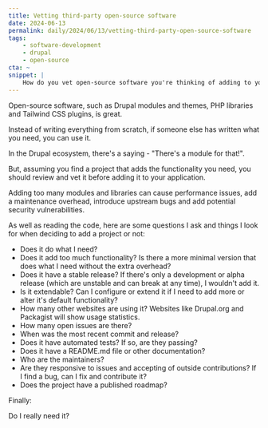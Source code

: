 ```yaml
---
title: Vetting third-party open-source software
date: 2024-06-13
permalink: daily/2024/06/13/vetting-third-party-open-source-software
tags:
    - software-development
    - drupal
    - open-source
cta: ~
snippet: |
    How do you vet open-source software you're thinking of adding to your project?
---
```


Open-source software, such as Drupal modules and themes, PHP libraries and Tailwind CSS plugins, is great.

Instead of writing everything from scratch, if someone else has written what you need, you can use it.

In the Drupal ecosystem, there's a saying - "There's a module for that!".

But, assuming you find a project that adds the functionality you need, you should review and vet it before adding it to your application.

Adding too many modules and libraries can cause performance issues, add a maintenance overhead, introduce upstream bugs and add potential security vulnerabilities.

As well as reading the code, here are some questions I ask and things I look for when deciding to add a project or not:

- Does it do what I need?
- Does it add too much functionality? Is there a more minimal version that does what I need without the extra overhead?
- Does it have a stable release? If there's only a development or alpha release (which are unstable and can break at any time), I wouldn't add it.
- Is it extendable? Can I configure or extend it if I need to add more or alter it's default functionality?
- How many other websites are using it? Websites like Drupal.org and Packagist will show usage statistics.
- How many open issues are there?
- When was the most recent commit and release?
- Does it have automated tests? If so, are they passing?
- Does it have a README.md file or other documentation?
- Who are the maintainers?
- Are they responsive to issues and accepting of outside contributions? If I find a bug, can I fix and contribute it?
- Does the project have a published roadmap?

Finally:

Do I really need it?
